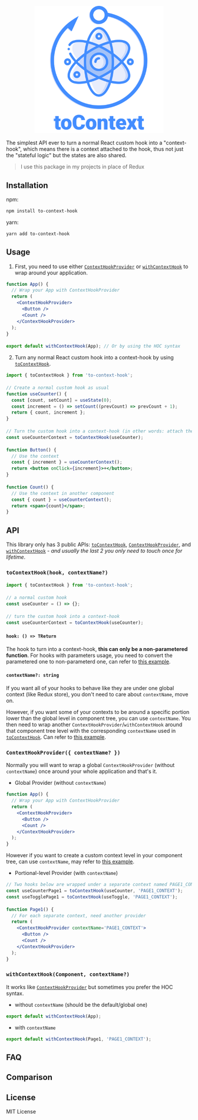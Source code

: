<p align="center">
  <img src="/logo/Logo.png" alt="to-context-hook logo" width="350" />
</p>

The simplest API ever to turn a normal React custom hook into a "context-hook", which means there is a context attached to the hook, thus not just the "stateful logic" but the states are also shared.

> I use this package in my projects in place of Redux

## Installation

npm:

```sh
npm install to-context-hook
```

yarn:

```sh
yarn add to-context-hook
```

## Usage

1. First, you need to use either [`ContextHookProvider`] or [`withContextHook`] to wrap around your application.

```jsx
function App() {
  // Wrap your App with ContextHookProvider
  return (
    <ContextHookProvider>
      <Button />
      <Count />
    </ContextHookProvider>
  );
}

export default withContextHook(App); // Or by using the HOC syntax
```

2. Turn any normal React custom hook into a context-hook by using [`toContextHook`].

```jsx
import { toContextHook } from 'to-context-hook';

// Create a normal custom hook as usual
function useCounter() {
  const [count, setCount] = useState(0);
  const increment = () => setCount((prevCount) => prevCount + 1);
  return { count, increment };
}

// Turn the custom hook into a context-hook (in other words: attach the context to the hook)
const useCounterContext = toContextHook(useCounter);

function Button() {
  // Use the context
  const { increment } = useCounterContext();
  return <button onClick={increment}>+</button>;
}

function Count() {
  // Use the context in another component
  const { count } = useCounterContext();
  return <span>{count}</span>;
}
```

[`tocontexthook`]: #tocontexthookhook-contextname
[`contexthookprovider`]: #contextHookprovider-contextname-
[`withcontexthook`]: #withcontexthookcomponent-contextname

## API

This library only has 3 public APIs: [`toContextHook`], [`ContextHookProvider`], and [`withContextHook`] _- and usually the last 2 you only need to touch once for lifetime_.

### `toContextHook(hook, contextName?)`

```jsx
import { toContextHook } from 'to-context-hook';

// a normal custom hook
const useCounter = () => {};

// turn the custom hook into a context-hook
const useCounterContext = toContextHook(useCounter);
```

#### `hook: () => TReturn`

The hook to turn into a context-hook, **this can only be a non-parametered function**. For hooks with parameters usage, you need to convert the parametered one to non-parameterd one, can refer to [this example]().

#### `contextName?: string`

If you want all of your hooks to behave like they are under one global context (like Redux store), you don't need to care about `contextName`, move on.

However, if you want some of your contexts to be around a specific portion lower than the global level in component tree, you can use `contextName`. You then need to wrap another `ContextHookProvider`/`withContextHook` around that component tree level with the corresponding `contextName` used in [`toContextHook`]. Can refer to [this example]().

### `ContextHookProvider({ contextName? })`

Normally you will want to wrap a global `ContextHookProvider` (without `contextName`) once around your whole application and that's it.

- Global Provider (without `contextName`)

```jsx
function App() {
  // Wrap your App with ContextHookProvider
  return (
    <ContextHookProvider>
      <Button />
      <Count />
    </ContextHookProvider>
  );
}
```

However if you want to create a custom context level in your component tree, can use `contextName`, may refer to [this example]().

- Portional-level Provider (with `contextName`)

```jsx
// Two hooks below are wrapped under a separate context named PAGE1_CONTEXT, are separated from the global context
const useCounterPage1 = toContextHook(useCounter, 'PAGE1_CONTEXT');
const useTogglePage1 = toContextHook(useToggle, 'PAGE1_CONTEXT');

function Page1() {
  // For each separate context, need another provider
  return (
    <ContextHookProvider contextName='PAGE1_CONTEXT'>
      <Button />
      <Count />
    </ContextHookProvider>
  );
}
```

### `withContextHook(Component, contextName?)`

It works like [`ContextHookProvider`] but sometimes you prefer the HOC syntax.

- without `contextName` (should be the default/global one)

```jsx
export default withContextHook(App);
```

- with `contextName`

```jsx
export default withContextHook(Page1, 'PAGE1_CONTEXT');
```

## FAQ

## Comparison

## License

MIT License
